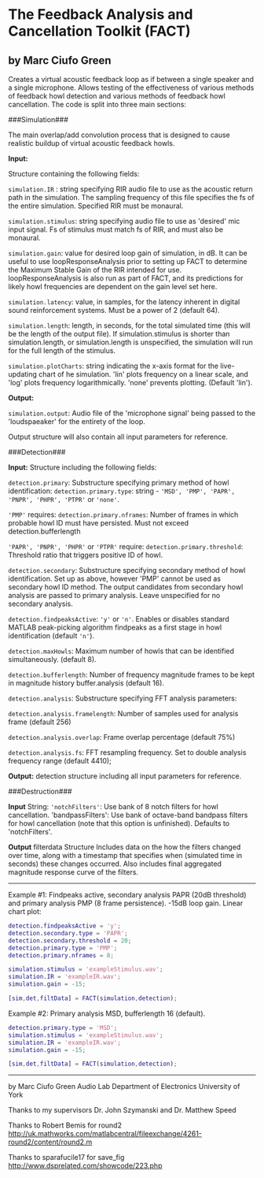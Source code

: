 The Feedback Analysis and Cancellation Toolkit (FACT)
========================

by Marc Ciufo Green
-------------------

Creates a virtual acoustic feedback loop as if between a single speaker and a single
microphone. Allows testing of the effectiveness of various methods of feedback howl
detection and various methods of feedback howl cancellation. The code is split into three
main sections:

###Simulation###

The main overlap/add convolution process that is designed to cause realistic buildup of
virtual acoustic feedback howls.

__Input:__

Structure containing the following fields:

`simulation.IR` : string specifying RIR audio file to use as the acoustic return path in the
simulation. The sampling frequency of this file specifies the fs of the entire simulation.
Specified RIR must be monaural.

`simulation.stimulus`: string specifying audio file to use as 'desired' mic input signal. Fs
of stimulus must match fs of RIR, and must also be monaural.

`simulation.gain`: value for desired loop gain of simulation, in dB. It can be useful to use
loopResponseAnalysis prior to setting up FACT to determine the Maximum Stable Gain of the
RIR intended for use. loopResponseAnalysis is also run as part of FACT, and its predictions
for likely howl frequencies are dependent on the gain level set here.

`simulation.latency`: value, in samples, for the latency inherent in digital sound
reinforcement systems. Must be a power of 2 (default 64).

`simulation.length`: length, in seconds, for the total simulated time (this will be the
length of the output file). If simulation.stimulus is shorter than simulation.length, or
simulation.length is unspecified, the simulation will run for the full length of the
stimulus.

`simulation.plotCharts`: string indicating the x-axis format for the live-updating chart of
he simulation. 'lin' plots frequency on a linear scale, and 'log' plots frequency
logarithmically. 'none' prevents plotting. (Default 'lin').

__Output:__

`simulation.output`: Audio file of the 'microphone signal' being passed to the 'loudspaeaker'
for the entirety of the loop.

Output structure will also contain all input parameters for reference.

###Detection###

__Input:__ 
Structure including the following fields:

`detection.primary`: Substructure specifying primary method of howl identification:
`detection.primary.type`: string - ``'MSD', 'PMP', 'PAPR', 'PNPR', 'PHPR', 'PTPR'`` or `'none'`.

`'PMP'` requires:
`detection.primary.nframes`: Number of frames in which probable howl ID must have persisted.
Must not exceed detection.bufferlength

`'PAPR', 'PNPR', 'PHPR'` or `'PTPR'` require:
`detection.primary.threshold`: Threshold ratio that triggers positive ID of howl.

`detection.secondary`: Substructure specifying secondary method of howl identification. Set
up as above, however 'PMP' cannot be used as secondary howl ID method. The output
candidates from secondary howl analysis are passed to primary analysis. Leave unspecified
for no secondary analysis.

`detection.findpeaksActive`: `'y'` or `'n'`. Enables or disables standard MATLAB peak-picking
algorithm findpeaks as a first stage in howl identification (default `'n'`).

`detection.maxHowls`: Maximum number of howls that can be identified simultaneously.
(default 8).

`detection.bufferlength`: Number of frequency magnitude frames to be kept in magnitude
history buffer.analysis (default 16).

`detection.analysis`: Substructure specifying FFT analysis parameters:

`detection.analysis.framelength`: Number of samples used for analysis frame (default 256)

`detection.analysis.overlap`: Frame overlap percentage (default 75%)

`detection.analysis.fs`: FFT resampling frequency. Set to double analysis frequency range
(default 4410);

__Output:__ detection structure including all input parameters for reference.

###Destruction###

__Input__ String:
`'notchFilters'`: Use bank of 8 notch filters for howl cancellation.
'bandpassFilters': Use bank of octave-band bandpass filters for howl cancellation (note
that this option is unfinished). Defaults to 'notchFilters'.

__Output__ filterdata Structure
Includes data on the how the filters changed over time, along with a timestamp that
specifies when (simulated time in seconds) these changes occurred. Also includes final
aggregated magnitude response curve of the filters.

---

Example #1: Findpeaks active, secondary analysis PAPR (20dB threshold) and primary analysis
PMP (8 frame persistence). -15dB loop gain. Linear chart plot:

```MATLAB
detection.findpeaksActive = 'y';
detection.secondary.type = 'PAPR';
detection.secondary.threshold = 20;
detection.primary.type = 'PMP';
detection.primary.nframes = 8;

simulation.stimulus = 'exampleStimulus.wav';
simulation.IR = 'exampleIR.wav';
simulation.gain = -15;

[sim,det,filtData] = FACT(simulation,detection);
```

Example #2: Primary analysis MSD, bufferlength 16 (default).

```MATLAB
detection.primary.type = 'MSD';
simulation.stimulus = 'exampleStimulus.wav';
simulation.IR = 'exampleIR.wav';
simulation.gain = -15;

[sim,det,filtData] = FACT(simulation,detection);
```

---

by Marc Ciufo Green
Audio Lab
Department of Electronics
University of York

Thanks to my supervisors Dr. John Szymanski and Dr. Matthew Speed

Thanks to Robert Bemis for round2
http://uk.mathworks.com/matlabcentral/fileexchange/4261-round2/content/round2.m

Thanks to sparafucile17 for save_fig
http://www.dsprelated.com/showcode/223.php
